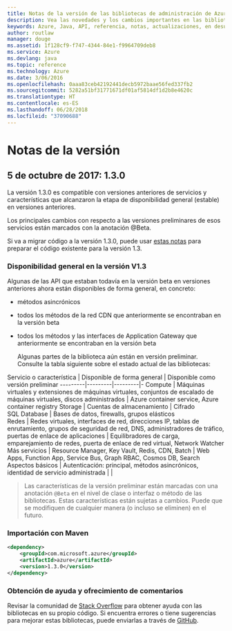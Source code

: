 ```yaml
---
title: Notas de la versión de las bibliotecas de administración de Azure para Java | Microsoft Docs
description: Vea las novedades y los cambios importantes en las bibliotecas de administración de Azure para Java
keywords: Azure, Java, API, referencia, notas, actualizaciones, en desuso
author: routlaw
manager: douge
ms.assetid: 1f128cf9-f747-4344-84e1-f9964709deb8
ms.service: Azure
ms.devlang: java
ms.topic: reference
ms.technology: Azure
ms.date: 3/06/2016
ms.openlocfilehash: 0aaa83ceb42192441decb5972baae56fed337fb2
ms.sourcegitcommit: 5282a51bf31771671df01af5814df1d2b8e4620c
ms.translationtype: HT
ms.contentlocale: es-ES
ms.lasthandoff: 06/28/2018
ms.locfileid: "37090688"
---
```

# <a name="release-notes"></a>Notas de la versión 

## <a name="october-5-2017---130"></a>5 de octubre de 2017: 1.3.0 

La versión 1.3.0 es compatible con versiones anteriores de servicios y características que alcanzaron la etapa de disponibilidad general (estable) en versiones anteriores.

Los principales cambios con respecto a las versiones preliminares de esos servicios están marcados con la anotación @Beta.

Si va a migrar código a la versión 1.3.0, puede usar [estas notas](https://github.com/Azure/azure-sdk-for-java/blob/master/notes/prepare-for-1.3.0.md) para preparar el código existente para la versión 1.3.

### <a name="generally-availabile-in-v13"></a>Disponibilidad general en la versión V1.3

Algunas de las API que estaban todavía en la versión beta en versiones anteriores ahora están disponibles de forma general, en concreto:

- métodos asincrónicos
- todos los métodos de la red CDN que anteriormente se encontraban en la versión beta
- todos los métodos y las interfaces de Application Gateway que anteriormente se encontraban en la versión beta

  Algunas partes de la biblioteca aún están en versión preliminar. Consulte la tabla siguiente sobre el estado actual de las bibliotecas:

Servicio o característica | Disponible de forma general | Disponible como versión preliminar 
---------|---------|---------|-
Compute  | Máquinas virtuales y extensiones de máquinas virtuales, conjuntos de escalado de máquinas virtuales, discos administrados   | Azure container service, Azure container registry 
Storage   |  Cuentas de almacenamiento       |    Cifrado     
SQL Database  | Bases de datos, firewalls, grupos elásticos              
Redes    |  Redes virtuales, interfaces de red, direcciones IP, tablas de enrutamiento, grupos de seguridad de red, DNS, administradores de tráfico, puertas de enlace de aplicaciones  |    Equilibradores de carga, emparejamiento de redes, puerta de enlace de red virtual, Network Watcher 
Más servicios    |  Resource Manager, Key Vault, Redis, CDN, Batch       |  Web Apps, Function App, Service Bus, Graph RBAC, Cosmos DB, Search  
Aspectos básicos     |   Autenticación: principal, métodos asincrónicos, identidad de servicio administrada      |      |

> Las características de la versión preliminar están marcadas con una anotación `@Beta` en el nivel de clase o interfaz o método de las bibliotecas. Estas características están sujetas a cambios. Puede que se modifiquen de cualquier manera (o incluso se eliminen) en el futuro.

### <a name="import-with-maven"></a>Importación con Maven

```XML
<dependency>
    <groupId>com.microsoft.azure</groupId>
    <artifactId>azure</artifactId>
    <version>1.3.0</version>
</dependency>
```

### <a name="get-help-and-give-feedback"></a>Obtención de ayuda y ofrecimiento de comentarios

Revisar la comunidad de [Stack Overflow](http://stackoverflow.com/questions/tagged/azure-java-sdk) para obtener ayuda con las bibliotecas en su propio código. Si encuentra errores o tiene sugerencias para mejorar estas bibliotecas, puede enviarlas a través de [GitHub](https://github.com/Azure/azure-sdk-for-java/issues).


